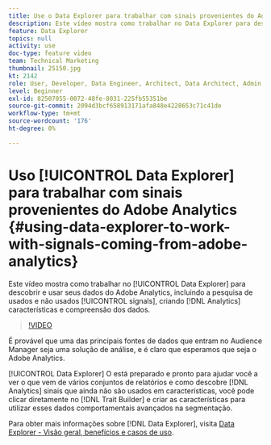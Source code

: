 ```yaml
---
title: Use o Data Explorer para trabalhar com sinais provenientes do Adobe Analytics
description: Este vídeo mostra como trabalhar no Data Explorer para descobrir e usar os dados do Adobe Analytics, incluindo a pesquisa de sinais usados e não usados, a criação de características do Analytics e a compreensão dos dados.
feature: Data Explorer
topics: null
activity: use
doc-type: feature video
team: Technical Marketing
thumbnail: 25150.jpg
kt: 2142
role: User, Developer, Data Engineer, Architect, Data Architect, Admin, Leader
level: Beginner
exl-id: 82507055-0072-48fe-8031-225fb55351be
source-git-commit: 2094d3bcf658913171afa848e4228653c71c41de
workflow-type: tm+mt
source-wordcount: '176'
ht-degree: 0%

---
```


# Uso [!UICONTROL Data Explorer] para trabalhar com sinais provenientes do Adobe Analytics {#using-data-explorer-to-work-with-signals-coming-from-adobe-analytics}

Este vídeo mostra como trabalhar no [!UICONTROL Data Explorer] para descobrir e usar seus dados do Adobe Analytics, incluindo a pesquisa de usados e não usados [!UICONTROL signals], criando [!DNL Analytics] características e compreensão dos dados.

>[!VIDEO](https://video.tv.adobe.com/v/25150/?quality=12)

É provável que uma das principais fontes de dados que entram no Audience Manager seja uma solução de análise, e é claro que esperamos que seja o Adobe Analytics.

[!UICONTROL Data Explorer] O está preparado e pronto para ajudar você a ver o que vem de vários conjuntos de relatórios e como descobre [!DNL Analytics] sinais que ainda não são usados em características, você pode clicar diretamente no [!DNL Trait Builder] e criar as características para utilizar esses dados comportamentais avançados na segmentação.

Para obter mais informações sobre [!DNL Data Explorer], visita [Data Explorer - Visão geral, benefícios e casos de uso](https://experienceleague.adobe.com/docs/audience-manager/user-guide/features/data-explorer/data-explorer-overview.html?lang=en).
